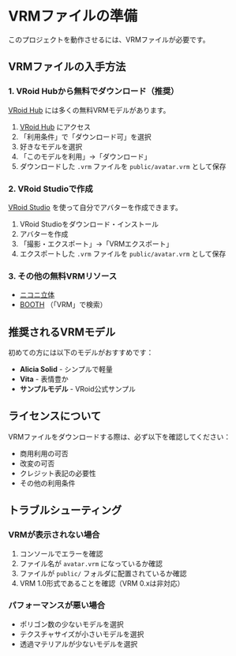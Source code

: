 # VRMファイルの準備

このプロジェクトを動作させるには、VRMファイルが必要です。

## VRMファイルの入手方法

### 1. VRoid Hubから無料でダウンロード（推奨）

[VRoid Hub](https://hub.vroid.com/) には多くの無料VRMモデルがあります。

1. [VRoid Hub](https://hub.vroid.com/) にアクセス
2. 「利用条件」で「ダウンロード可」を選択
3. 好きなモデルを選択
4. 「このモデルを利用」→「ダウンロード」
5. ダウンロードした `.vrm` ファイルを `public/avatar.vrm` として保存

### 2. VRoid Studioで作成

[VRoid Studio](https://vroid.com/studio) を使って自分でアバターを作成できます。

1. VRoid Studioをダウンロード・インストール
2. アバターを作成
3. 「撮影・エクスポート」→「VRMエクスポート」
4. エクスポートした `.vrm` ファイルを `public/avatar.vrm` として保存

### 3. その他の無料VRMリソース

- [ニコニ立体](https://3d.nicovideo.jp/)
- [BOOTH](https://booth.pm/) （「VRM」で検索）

## 推奨されるVRMモデル

初めての方には以下のモデルがおすすめです：

- **Alicia Solid** - シンプルで軽量
- **Vita** - 表情豊か
- **サンプルモデル** - VRoid公式サンプル

## ライセンスについて

VRMファイルをダウンロードする際は、必ず以下を確認してください：

- 商用利用の可否
- 改変の可否
- クレジット表記の必要性
- その他の利用条件

## トラブルシューティング

### VRMが表示されない場合

1. コンソールでエラーを確認
2. ファイル名が `avatar.vrm` になっているか確認
3. ファイルが `public/` フォルダに配置されているか確認
4. VRM 1.0形式であることを確認（VRM 0.xは非対応）

### パフォーマンスが悪い場合

- ポリゴン数の少ないモデルを選択
- テクスチャサイズが小さいモデルを選択
- 透過マテリアルが少ないモデルを選択